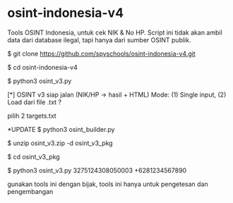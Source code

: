 # osint-indonesia-v4
Tools OSINT Indonesia, untuk cek NIK &amp; No HP. Script ini tidak akan ambil data dari database ilegal, tapi hanya dari sumber OSINT publik.

$ git clone https://github.com/spyschools/osint-indonesia-v4.git

$ cd osint-indonesia-v4

$ python3 osint_v3.py

[*] OSINT v3 siap jalan (NIK/HP → hasil + HTML)
Mode: (1) Single input, (2) Load dari file .txt ? 

pilih 2
targets.txt

*UPDATE
$ python3 osint_builder.py

$ unzip osint_v3.zip -d osint_v3_pkg

$ cd osint_v3_pkg

$ python3 osint_v3.py 3275124308050003 +6281234567890

gunakan tools ini dengan bijak, tools ini hanya untuk pengetesan dan pengembangan
